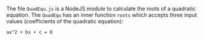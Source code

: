 The file `QuadEqu.js` is a NodeJS module to calculate the roots of a quadratic equation.
The `QuadEqu` has an inner function `roots` which accepts three input values (coefficients of the quadratic equation):
```
ax^2 + bx + c = 0
```
